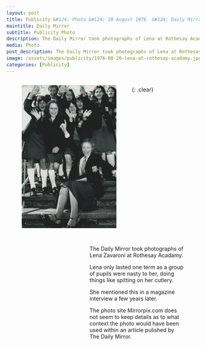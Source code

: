 ```yaml
---
layout: post
title: Publicity &#124; Photo &#124; 20 August 1976  &#124; Daily Mirror &#124; Lena Zavaroni at Rothesay Acadamy
maintitle: Daily Mirror
subtitle: Publicity Photo
description: The Daily Mirror took photographs of Lena at Rothesay Acadamy, she only lasted one term as a group of pupils were nasty to her, doing things like spitting on her cutlery.
media: Photo
post_description: The Daily Mirror took photographs of Lena at Rothesay Acadamy, she only lasted one term as a group of pupils were nasty to her, doing things like spitting on her cutlery.
image: /assets/images/publicity/1976-08-20-lena-at-rothesay-acadamy.jpg 
categories: [Publicity]
---
```


<figure class="fig1">
<a href="/assets/images/publicity/1976-08-20-lena-at-rothesay-acadamy.jpg"><img src="/assets/images/publicity/1976-08-20-lena-at-rothesay-acadamy.jpg" class="full-width zoom-in" /></a>
</figure>

<figure class="fig2">
<figcaption>
<p>The Daily Mirror took photographs of Lena Zavaroni at Rothesay Acadamy.</p>
<p>Lena only lasted one term as a group of pupils were nasty to her, doing things like spitting on her cutlery.</p>
<p>She mentioned this in a magazine interview a few years later.</p>
<p>The photo site Mirrorpix.com does not seem to keep details as to what context the photo would have been used within an article pulished by The Daily Mirror.</p>
</figcaption>
</figure>

<br />{: .clear}

<style>
.fig1 {float:left; width:49%;}

.fig2 {float:right; width:49%;}

figcaption {float:left; width:100%;}

@media only screen and (max-width: 700px) {
.fig1, .fig2 {float:left; width:100%;}
figcaption {float:left; width:100%; margin-bottom: 10px;}
}
</style>

